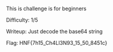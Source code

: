 This is challenge is for beginners

Difficulty: 1/5

Writeup: Just decode the base64 string

Flag: HNF{7h15_Ch4Ll3N93_15_50_8451c}
